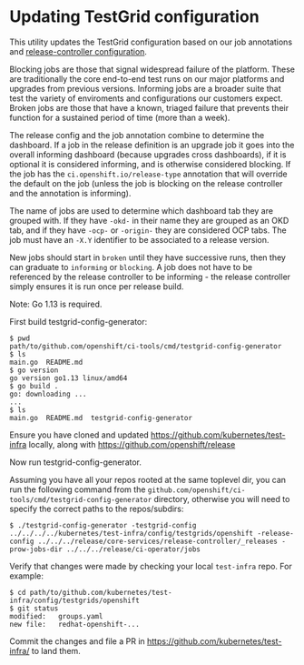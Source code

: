 # Updating TestGrid configuration

This utility updates the TestGrid configuration based on our job annotations and [release-controller configuration][release-controller].

Blocking jobs are those that signal widespread failure of the platform. These are traditionally the core end-to-end test runs on our major platforms and upgrades from previous versions. Informing jobs are a broader suite that test the variety of enviroments and configurations our customers expect. Broken jobs are those that have a known, triaged failure that prevents their function for a sustained period of time (more than a week).

The release config and the job annotation combine to determine the dashboard. If a job in the release definition is an upgrade job it goes into
the overall informing dashboard (because upgrades cross dashboards), if it is optional it is considered informing, and is otherwise considered
blocking. If the job has the `ci.openshift.io/release-type` annotation that will override the default on the job (unless the job is blocking
on the release controller and the annotation is informing).

The name of jobs are used to determine which dashboard tab they are grouped with. If they have `-okd-` in their name they are grouped as an
OKD tab, and if they have `-ocp-` or `-origin-` they are considered OCP tabs. The job must have an `-X.Y` identifier to be associated to a
release version.

New jobs should start in `broken` until they have successive runs, then they can graduate to `informing` or `blocking`. A job does not have
to be referenced by the release controller to be informing - the release controller simply ensures it is run once per release build.

Note: Go 1.13 is required.

First build testgrid-config-generator:
```console
$ pwd
path/to/github.com/openshift/ci-tools/cmd/testgrid-config-generator
$ ls
main.go  README.md
$ go version
go version go1.13 linux/amd64
$ go build .
go: downloading ...
...
$ ls
main.go  README.md  testgrid-config-generator
```
Ensure you have cloned and updated https://github.com/kubernetes/test-infra locally, along with https://github.com/openshift/release

Now run testgrid-config-generator.  

Assuming you have all your repos rooted at the same toplevel dir, you can run the following command from the `github.com/openshift/ci-tools/cmd/testgrid-config-generator` directory, otherwise you will need to specify the correct paths to the repos/subdirs:
```console
$ ./testgrid-config-generator -testgrid-config ../../../../kubernetes/test-infra/config/testgrids/openshift -release-config ../../../release/core-services/release-controller/_releases -prow-jobs-dir ../../../release/ci-operator/jobs
````
Verify that changes were made by checking your local `test-infra` repo. For example:
```console
$ cd path/to/github.com/kubernetes/test-infra/config/testgrids/openshift
$ git status
modified:   groups.yaml
new file:   redhat-openshift-...
```
Commit the  changes and file a PR in https://github.com/kubernetes/test-infra/ to land them.

[generic-informing]: https://testgrid.k8s.io/redhat-openshift-informing
[release-controller-config]: https://github.com/openshift/release/tree/master/core-services/release-controller
[release-controller]: https://github.com/openshift/release-controller/
